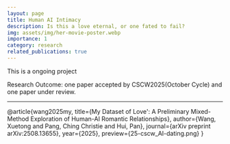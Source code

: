 ```yaml
---
layout: page
title: Human AI Intimacy
description: Is this a love eternal, or one fated to fail?
img: assets/img/her-movie-poster.webp
importance: 1
category: research
related_publications: true
---
```

This is a ongoing project

Research Outcome: one paper accepted by CSCW2025(October Cycle) and one paper under review.

---
@article{wang2025my,
  title={My Dataset of Love': A Preliminary Mixed-Method Exploration of Human-AI Romantic Relationships},
  author={Wang, Xuetong and Pang, Ching Christie and Hui, Pan},
  journal={arXiv preprint arXiv:2508.13655},
  year={2025},
  preview={25-cscw_AI-dating.png}
}
